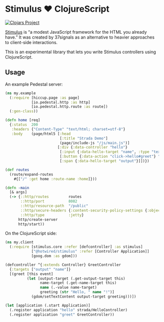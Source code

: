 # Stimulus ❤️ ClojureScript
[![Clojars Project](https://img.shields.io/clojars/v/com.github.qmoya/stimulus.svg)](https://clojars.org/com.github.qmoya/stimulus)

[Stimulus](https://stimulus.hotwired.dev) is “a modest JavaScript framework for the HTML you already have.”
It was created by 37signals as an alternative to heavier approaches
to client-side interactions.

This is an experimental library that lets you write Stimulus controllers
using ClojureScript.

## Usage

An example Pedestal server:

```clojure
(ns my.example
  (:require [hiccup.page :as page]
            [io.pedestal.http :as http]
            [io.pedestal.http.route :as route])
  (:gen-class))

(defn home [req]
  {:status  200
   :headers {"Content-Type" "text/html; charset=utf-8"}
   :body    (page/html5 [:head
                         [:title "Strada Demo"]
                         (page/include-js "/js/main.js")]
                        [:div {:data-controller "hello"}
                         [:input {:data-hello-target "name", :type "text"}]
                         [:button {:data-action "click->hello#greet"} "Hello"]
                         [:span {:data-hello-target "output"}]])})

(def routes
  (route/expand-routes
    #{["/" :get home :route-name :home]}))

(defn -main
  [& args]
  (-> {::http/routes         routes
       ::http/port           8082
       ::http/resource-path  "/public"
       ::http/secure-headers {:content-security-policy-settings {:object-src "none"}}
       ::http/type           :jetty}
      http/create-server
      http/start))
```

On the ClojureScript side:
```clojure
(ns my.client
  (:require [stimulus.core :refer [defcontroller] :as stimulus]
            ["@hotwired/stimulus" :refer [Controller Application]]
            [goog.dom :as gdom]))

(defcontroller ^{:extends Controller} GreetController
  {:targets ["output" "name"]}
  [(greet [this event]
          (let [output-target (.get-output-target this)
                name-target (.get-name-target this)
                name (.-value name-target)
                greeting (str "Hello, " name "!")]
            (gdom/setTextContent output-target greeting)))])

(let [application (.start Application)]
  (.register application "hello" strada/HelloController)
  (.register application "greet" GreetController))
```
